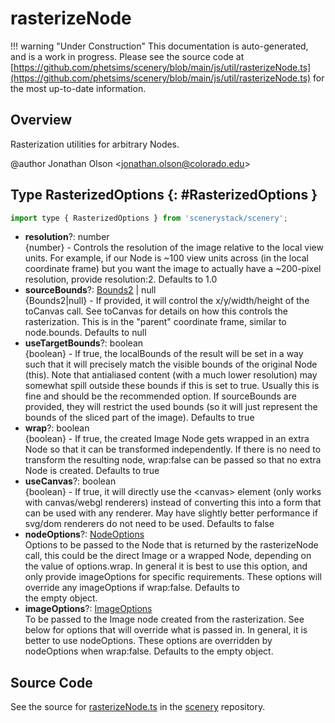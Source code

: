 # rasterizeNode

!!! warning "Under Construction"
    This documentation is auto-generated, and is a work in progress. Please see the source code at
    [https://github.com/phetsims/scenery/blob/main/js/util/rasterizeNode.ts](https://github.com/phetsims/scenery/blob/main/js/util/rasterizeNode.ts) for the most up-to-date information.

## Overview

Rasterization utilities for arbitrary Nodes.

@author Jonathan Olson &lt;jonathan.olson@colorado.edu&gt;

## Type RasterizedOptions {: #RasterizedOptions }


```js
import type { RasterizedOptions } from 'scenerystack/scenery';
```


- **resolution**?: <span style="color: hsla(calc(var(--md-hue) + 180deg),80%,40%,1);">number</span>
<br>  {number} - Controls the resolution of the image relative to the local view units. For example, if our Node is
  ~100 view units across (in the local coordinate frame) but you want the image to actually have a ~200-pixel
  resolution, provide resolution:2.
  Defaults to 1.0
- **sourceBounds**?: [Bounds2](../dot/Bounds2.md) | <span style="color: hsla(calc(var(--md-hue) + 180deg),80%,40%,1);">null</span>
<br>  {Bounds2|null} - If provided, it will control the x/y/width/height of the toCanvas call. See toCanvas for
  details on how this controls the rasterization. This is in the "parent" coordinate frame, similar to
  node.bounds.
  Defaults to null
- **useTargetBounds**?: <span style="color: hsla(calc(var(--md-hue) + 180deg),80%,40%,1);">boolean</span>
<br>  {boolean} - If true, the localBounds of the result will be set in a way such that it will precisely match
  the visible bounds of the original Node (this). Note that antialiased content (with a much lower resolution)
  may somewhat spill outside these bounds if this is set to true. Usually this is fine and should be the
  recommended option. If sourceBounds are provided, they will restrict the used bounds (so it will just
  represent the bounds of the sliced part of the image).
  Defaults to true
- **wrap**?: <span style="color: hsla(calc(var(--md-hue) + 180deg),80%,40%,1);">boolean</span>
<br>  {boolean} - If true, the created Image Node gets wrapped in an extra Node so that it can be transformed
  independently. If there is no need to transform the resulting node, wrap:false can be passed so that no extra
  Node is created.
  Defaults to true
- **useCanvas**?: <span style="color: hsla(calc(var(--md-hue) + 180deg),80%,40%,1);">boolean</span>
<br>  {boolean} - If true, it will directly use the &lt;canvas&gt; element (only works with canvas/webgl renderers)
  instead of converting this into a form that can be used with any renderer. May have slightly better
  performance if svg/dom renderers do not need to be used.
  Defaults to false
- **nodeOptions**?: [NodeOptions](../scenery/Node.md#NodeOptions)
<br>  Options to be passed to the Node that is returned by the rasterizeNode call, this could be the direct Image or a
  wrapped Node, depending on the value of options.wrap. In general it is best to use this option, and only provide
  imageOptions for specific requirements. These options will override any imageOptions if wrap:false. Defaults to \
  the empty object.
- **imageOptions**?: [ImageOptions](../scenery/Image.md#ImageOptions)
<br>  To be passed to the Image node created from the rasterization. See below for options that will override
  what is passed in. In general, it is better to use nodeOptions. These options are overridden by nodeOptions when
  wrap:false. Defaults to the empty object.




## Source Code

See the source for [rasterizeNode.ts](https://github.com/phetsims/scenery/blob/main/js/util/rasterizeNode.ts) in the [scenery](https://github.com/phetsims/scenery) repository.
